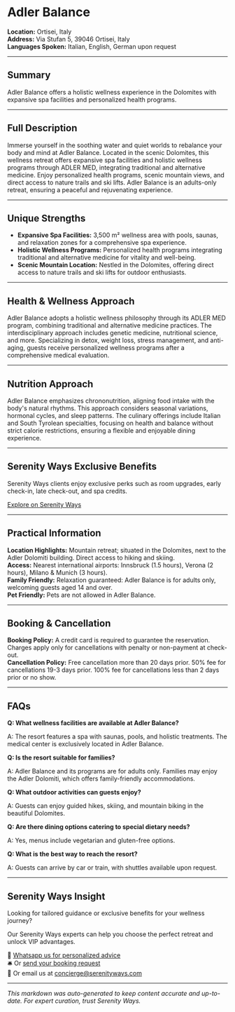 # Adler Balance

**Location:** Ortisei, Italy  
**Address:** Via Stufan 5, 39046 Ortisei, Italy  
**Languages Spoken:** Italian, English, German upon request

---

## Summary

Adler Balance offers a holistic wellness experience in the Dolomites with expansive spa facilities and personalized health programs.

---

## Full Description

Immerse yourself in the soothing water and quiet worlds to rebalance your body and mind at Adler Balance. Located in the scenic Dolomites, this wellness retreat offers expansive spa facilities and holistic wellness programs through ADLER MED, integrating traditional and alternative medicine. Enjoy personalized health programs, scenic mountain views, and direct access to nature trails and ski lifts. Adler Balance is an adults-only retreat, ensuring a peaceful and rejuvenating experience.

---

## Unique Strengths

- **Expansive Spa Facilities:** 3,500 m² wellness area with pools, saunas, and relaxation zones for a comprehensive spa experience.
- **Holistic Wellness Programs:** Personalized health programs integrating traditional and alternative medicine for vitality and well-being.
- **Scenic Mountain Location:** Nestled in the Dolomites, offering direct access to nature trails and ski lifts for outdoor enthusiasts.

---

## Health & Wellness Approach

Adler Balance adopts a holistic wellness philosophy through its ADLER MED program, combining traditional and alternative medicine practices. The interdisciplinary approach includes genetic medicine, nutritional science, and more. Specializing in detox, weight loss, stress management, and anti-aging, guests receive personalized wellness programs after a comprehensive medical evaluation.

---

## Nutrition Approach

Adler Balance emphasizes chrononutrition, aligning food intake with the body's natural rhythms. This approach considers seasonal variations, hormonal cycles, and sleep patterns. The culinary offerings include Italian and South Tyrolean specialties, focusing on health and balance without strict calorie restrictions, ensuring a flexible and enjoyable dining experience.

---

## Serenity Ways Exclusive Benefits

Serenity Ways clients enjoy exclusive perks such as room upgrades, early check-in, late check-out, and spa credits.

[Explore on Serenity Ways](https://serenityways.com/collections/adler-balance)

---

## Practical Information

**Location Highlights:** Mountain retreat; situated in the Dolomites, next to the Adler Dolomiti building. Direct access to hiking and skiing.  
**Access:** Nearest international airports: Innsbruck (1.5 hours), Verona (2 hours), Milano & Munich (3 hours).  
**Family Friendly:** Relaxation guaranteed: Adler Balance is for adults only, welcoming guests aged 14 and over.  
**Pet Friendly:** Pets are not allowed in Adler Balance.

---

## Booking & Cancellation

**Booking Policy:** A credit card is required to guarantee the reservation. Charges apply only for cancellations with penalty or non-payment at check-out.  
**Cancellation Policy:** Free cancellation more than 20 days prior. 50% fee for cancellations 19-3 days prior. 100% fee for cancellations less than 2 days prior or no show.

---

## FAQs

**Q: What wellness facilities are available at Adler Balance?**

A: The resort features a spa with saunas, pools, and holistic treatments. The medical center is exclusively located in Adler Balance.

**Q: Is the resort suitable for families?**

A: Adler Balance and its programs are for adults only. Families may enjoy the Adler Dolomiti, which offers family-friendly accommodations.

**Q: What outdoor activities can guests enjoy?**

A: Guests can enjoy guided hikes, skiing, and mountain biking in the beautiful Dolomites.

**Q: Are there dining options catering to special dietary needs?**

A: Yes, menus include vegetarian and gluten-free options.

**Q: What is the best way to reach the resort?**

A: Guests can arrive by car or train, with shuttles available upon request.


---

## Serenity Ways Insight

Looking for tailored guidance or exclusive benefits for your wellness journey?

Our Serenity Ways experts can help you choose the perfect retreat and unlock VIP advantages.

💬 [Whatsapp us for personalized advice](https://wa.me/33786553455)  
🛎️ Or [send your booking request](https://serenityways.com/pages/contact)  
📧 Or email us at [concierge@serenityways.com](mailto:concierge@serenityways.com)

---

*This markdown was auto-generated to keep content accurate and up-to-date. For expert curation, trust Serenity Ways.*

